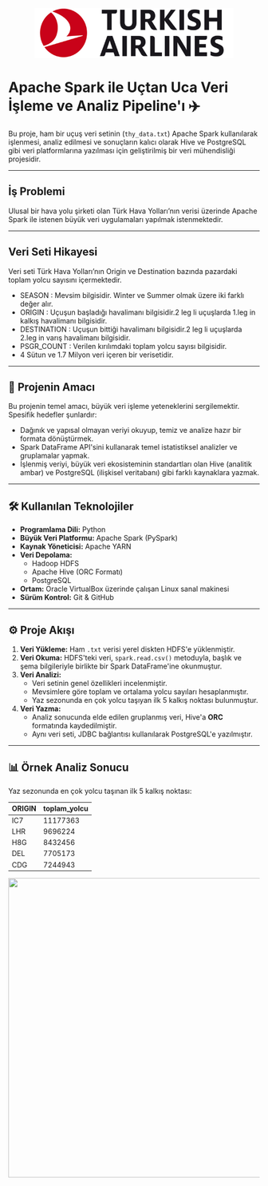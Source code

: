 <p align="center">
  <img width="400" height="100" src="Pictures/turkish-airlines.png">
</p>

# Apache Spark ile Uçtan Uca Veri İşleme ve Analiz Pipeline'ı ✈️

Bu proje, ham bir uçuş veri setinin (`thy_data.txt`) Apache Spark kullanılarak işlenmesi, analiz edilmesi ve sonuçların kalıcı olarak Hive ve PostgreSQL gibi veri platformlarına yazılması için geliştirilmiş bir veri mühendisliği projesidir.

---
## İş Problemi
Ulusal bir hava yolu şirketi olan Türk Hava Yolları’nın verisi üzerinde Apache Spark ile istenen büyük veri uygulamaları yapılmak istenmektedir.

---
## Veri Seti Hikayesi
Veri seti Türk Hava Yolları’nın Origin ve Destination bazında pazardaki toplam yolcu sayısını içermektedir.

- SEASON : Mevsim bilgisidir. Winter ve Summer olmak üzere iki farklı değer alır.
- ORIGIN : Uçuşun başladığı havalimanı bilgisidir.2 leg li uçuşlarda 1.leg in kalkış havalimanı bilgisidir.
- DESTINATION : Uçuşun bittiği havalimanı bilgisidir.2 leg li uçuşlarda 2.leg in varış havalimanı bilgisidir.
- PSGR_COUNT : Verilen kırılımdaki toplam yolcu sayısı bilgisidir.
- 4 Sütun ve 1.7 Milyon veri içeren bir verisetidir.


---
## 🎯 Projenin Amacı

Bu projenin temel amacı, büyük veri işleme yeteneklerini sergilemektir. Spesifik hedefler şunlardır:
- Dağınık ve yapısal olmayan veriyi okuyup, temiz ve analize hazır bir formata dönüştürmek.
- Spark DataFrame API'sini kullanarak temel istatistiksel analizler ve gruplamalar yapmak.
- İşlenmiş veriyi, büyük veri ekosisteminin standartları olan Hive (analitik ambar) ve PostgreSQL (ilişkisel veritabanı) gibi farklı kaynaklara yazmak.

---

## 🛠️ Kullanılan Teknolojiler

- **Programlama Dili:** Python
- **Büyük Veri Platformu:** Apache Spark (PySpark)
- **Kaynak Yöneticisi:** Apache YARN
- **Veri Depolama:**
  - Hadoop HDFS
  - Apache Hive (ORC Formatı)
  - PostgreSQL
- **Ortam:** Oracle VirtualBox üzerinde çalışan Linux sanal makinesi
- **Sürüm Kontrol:** Git & GitHub

---

## ⚙️ Proje Akışı

1.  **Veri Yükleme:** Ham `.txt` verisi yerel diskten HDFS'e yüklenmiştir.
2.  **Veri Okuma:** HDFS'teki veri, `spark.read.csv()` metoduyla, başlık ve şema bilgileriyle birlikte bir Spark DataFrame'ine okunmuştur.
3.  **Veri Analizi:**
    - Veri setinin genel özellikleri incelenmiştir.
    - Mevsimlere göre toplam ve ortalama yolcu sayıları hesaplanmıştır.
    - Yaz sezonunda en çok yolcu taşıyan ilk 5 kalkış noktası bulunmuştur.
4.  **Veri Yazma:**
    - Analiz sonucunda elde edilen gruplanmış veri, Hive'a **ORC** formatında kaydedilmiştir.
    - Aynı veri seti, JDBC bağlantısı kullanılarak PostgreSQL'e yazılmıştır.

---

## 📊 Örnek Analiz Sonucu

Yaz sezonunda en çok yolcu taşınan ilk 5 kalkış noktası:

| ORIGIN | toplam_yolcu |
|:-------|:-------------|
| IC7    | 11177363     |
| LHR    | 9696224      |
| H8G    | 8432456      |
| DEL    | 7705173      |
| CDG    | 7244943      |

<p align="center">
  <img width="600" height="600" src="Pictures/ETL_Operations.png">
</p>

